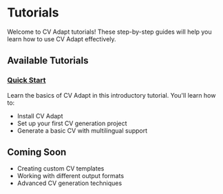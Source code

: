 # Tutorials

Welcome to CV Adapt tutorials! These step-by-step guides will help you learn how to use CV Adapt effectively.

## Available Tutorials

### [Quick Start](quickstart.md)
Learn the basics of CV Adapt in this introductory tutorial. You'll learn how to:

- Install CV Adapt
- Set up your first CV generation project
- Generate a basic CV with multilingual support

## Coming Soon

- Creating custom CV templates
- Working with different output formats
- Advanced CV generation techniques
